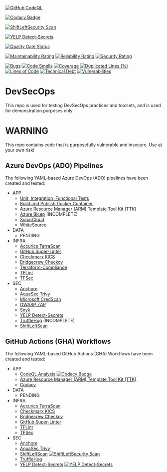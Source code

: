 [![GitHub CodeQL](https://github.com/AErmie/DevSecOps/actions/workflows/codeql-analysis-workflow.yml/badge.svg)](https://github.com/AErmie/DevSecOps/actions/workflows/codeql-analysis-workflow.yml)

[![Codacy Badge](https://app.codacy.com/project/badge/Grade/06a8a105132643e0ad4073eec9b85fbd)](https://www.codacy.com/gh/AErmie/DevSecOps/dashboard?utm_source=github.com&amp;utm_medium=referral&amp;utm_content=AErmie/DevSecOps&amp;utm_campaign=Badge_Grade)

[![ShiftLeftSecurity Scan](https://github.com/AErmie/DevSecOps/actions/workflows/shiftleftscan-workflow.yml/badge.svg)](https://github.com/AErmie/DevSecOps/actions/workflows/shiftleftscan-workflow.yml)

[![YELP Detect-Secrets](https://github.com/AErmie/DevSecOps/actions/workflows/yelp-detectsecret-workflow.yml/badge.svg?branch=main)](https://github.com/AErmie/DevSecOps/actions/workflows/yelp-detectsecret-workflow.yml)

[![Quality Gate Status](https://sonarcloud.io/api/project_badges/measure?project=randomprojectkey&metric=alert_status)](https://sonarcloud.io/dashboard?id=randomprojectkey)

[![Maintainability Rating](https://sonarcloud.io/api/project_badges/measure?project=randomprojectkey&metric=sqale_rating)](https://sonarcloud.io/dashboard?id=randomprojectkey)
[![Reliability Rating](https://sonarcloud.io/api/project_badges/measure?project=randomprojectkey&metric=reliability_rating)](https://sonarcloud.io/dashboard?id=randomprojectkey)
[![Security Rating](https://sonarcloud.io/api/project_badges/measure?project=randomprojectkey&metric=security_rating)](https://sonarcloud.io/dashboard?id=randomprojectkey)

[![Bugs](https://sonarcloud.io/api/project_badges/measure?project=randomprojectkey&metric=bugs)](https://sonarcloud.io/dashboard?id=randomprojectkey)
[![Code Smells](https://sonarcloud.io/api/project_badges/measure?project=randomprojectkey&metric=code_smells)](https://sonarcloud.io/dashboard?id=randomprojectkey)
[![Coverage](https://sonarcloud.io/api/project_badges/measure?project=randomprojectkey&metric=coverage)](https://sonarcloud.io/dashboard?id=randomprojectkey)
[![Duplicated Lines (%)](https://sonarcloud.io/api/project_badges/measure?project=randomprojectkey&metric=duplicated_lines_density)](https://sonarcloud.io/dashboard?id=randomprojectkey)
[![Lines of Code](https://sonarcloud.io/api/project_badges/measure?project=randomprojectkey&metric=ncloc)](https://sonarcloud.io/dashboard?id=randomprojectkey)
[![Technical Debt](https://sonarcloud.io/api/project_badges/measure?project=randomprojectkey&metric=sqale_index)](https://sonarcloud.io/dashboard?id=randomprojectkey)
[![Vulnerabilities](https://sonarcloud.io/api/project_badges/measure?project=randomprojectkey&metric=vulnerabilities)](https://sonarcloud.io/dashboard?id=randomprojectkey)

# DevSecOps

This repo is used for testing DevSecOps practices and toolsets, and is used for demonstration purposes only.

# WARNING

This repo contains code that is purposefully vulnerable and insecure. Use at your own risk!

## Azure DevOps (ADO) Pipelines

The following YAML-based Azure DevOps (ADO) pipelines have been created and tested:

- APP
  - [Unit, Integration, Functional Tests](eShopOnWeb-CI.yml)
  - [Build and Publish Docker Container](eShopOnWeb-Docker-CI.yml)
  - [Azure Resource Manager (ARM) Template Tool Kit (TTK)](azure-pipelines/arm-ttk-pipeline.yml)
  - [Azure Bicep](azure-pipelines/azure-bicep-pipeline.yml) (INCOMPLETE)
  - [SonarCloud](azure-pipelines/sonar-cloud-pipeline.yml)
  - [WhiteSource](azure-pipelines/whitesource-pipeline.yml)
- DATA
  - PENDING
- INFRA
  - [Accurics TerraScan](azure-pipelines/terraform-terrascan-pipeline.yml)
  - [GitHub Super-Linter](azure-pipelines/terraform-githublinter-pipeline.yml)
  - [Checkmarx KICS](azure-pipelines/iac-kicks-pipeline.yml)
  - [Bridgecrew Checkov](azure-pipelines/terraform-checkov-pipeline.yml)
  - [Terraform-Compliance](azure-pipelines/terraform-tfcompliance-pipeline.yml)
  - [TFLint](azure-pipelines/terraform-tflint.yml)
  - [TFSec](azure-pipelines/terraform-tfsec-pipeline.yml)
- SEC
  - [Anchore](azure-pipelines/anchore-pipeline.yml)
  - [AquaSec Trivy](azure-pipelines/sec-trivy-pipeline.yml)
  - [Microsoft CredScan](azure-pipelines/msft-credscan-pipeline.yml)
  - [OWASP ZAP](azure-pipelines/sec-owasp-pipeline.yml)
  - [Snyk](azure-pipelines/snyk-securityScan-pipeline.yml)
  - [YELP Detect-Secrets](azure-pipelines/sec-secretscan-yelpdetectsecrets.yml)
  - [TruffleHog](azure-pipelines/truffleHog-secretScan-pipeline.yml) (INCOMPLETE)
  - [ShiftLeftScan](azure-pipelines/sec-shiftleftscan-pipeline.yml)

## GitHub Actions (GHA) Workflows

The following YAML-based GitHub Actions (GHA) Workflows have been created and tested:

- APP
  - [CodeQL Analysis](.github/workflows/codeql-analysis.yml) [![Codacy Badge](https://app.codacy.com/project/badge/Grade/06a8a105132643e0ad4073eec9b85fbd)](https://www.codacy.com/gh/AErmie/DevSecOps/dashboard?utm_source=github.com&amp;utm_medium=referral&amp;utm_content=AErmie/DevSecOps&amp;utm_campaign=Badge_Grade)
  - [Azure Resource Manager (ARM) Template Tool Kit (TTK)](.github/workflows/arm-ttk-workflow.yml)
  - [Codacy](https://github.com/AErmie/DevSecOps/blob/main/.github/workflows/codacy-workflow.yml)
- DATA
  - PENDING
- INFRA
  - [Accurics TerraScan](.github/workflows/accurics-terrascan-workflow.yml)
  - [Checkmarx KICS](.github/workflows/iac-kicks.yml)
  - [Bridgecrew Checkov](.github/workflows/bridgecrew-checkov-workflow.yml)
  - [GitHub Super-Linter](.github/workflows/github-superlinter.yml)
  - [TFLint](.github/workflows/terraform-tflint-workflow.yml)
  - [TFSec](.github/workflows/terraform-tfsec-workflow.yml)
- SEC
  - [Anchore](.github/workflows/anchore-workflow.yml)
  - [AquaSec Trivy](.github/workflows/aquasec-trivy-workflow.yml)
  - [ShiftLeftScan](.github/workflows/shiftleftscan.yml) [![ShiftLeftSecurity Scan](https://github.com/AErmie/DevSecOps/actions/workflows/shiftleftscan-workflow.yml/badge.svg)](https://github.com/AErmie/DevSecOps/actions/workflows/shiftleftscan-workflow.yml)
  - [TruffleHog](.github/workflows/truffle-hog-workflow.yml)
  - [YELP Detect-Secrets](.github/workflows/yelp-secret-scan.yml) [![YELP Detect-Secrets](https://github.com/AErmie/DevSecOps/actions/workflows/yelp-detectsecret-workflow.yml/badge.svg?branch=main)](https://github.com/AErmie/DevSecOps/actions/workflows/yelp-detectsecret-workflow.yml)
